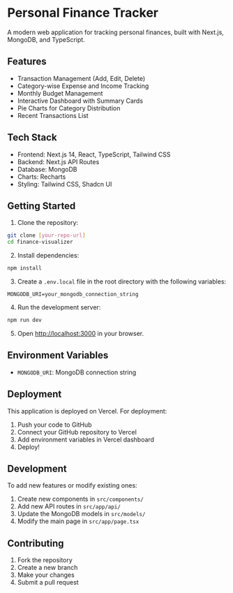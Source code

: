 # Personal Finance Tracker

A modern web application for tracking personal finances, built with Next.js, MongoDB, and TypeScript.

## Features

- Transaction Management (Add, Edit, Delete)
- Category-wise Expense and Income Tracking
- Monthly Budget Management
- Interactive Dashboard with Summary Cards
- Pie Charts for Category Distribution
- Recent Transactions List

## Tech Stack

- Frontend: Next.js 14, React, TypeScript, Tailwind CSS
- Backend: Next.js API Routes
- Database: MongoDB
- Charts: Recharts
- Styling: Tailwind CSS, Shadcn UI

## Getting Started

1. Clone the repository:
```bash
git clone [your-repo-url]
cd finance-visualizer
```

2. Install dependencies:
```bash
npm install
```

3. Create a `.env.local` file in the root directory with the following variables:
```
MONGODB_URI=your_mongodb_connection_string
```

4. Run the development server:
```bash
npm run dev
```

5. Open [http://localhost:3000](http://localhost:3000) in your browser.

## Environment Variables

- `MONGODB_URI`: MongoDB connection string

## Deployment

This application is deployed on Vercel. For deployment:

1. Push your code to GitHub
2. Connect your GitHub repository to Vercel
3. Add environment variables in Vercel dashboard
4. Deploy!


## Development

To add new features or modify existing ones:

1. Create new components in `src/components/`
2. Add new API routes in `src/app/api/`
3. Update the MongoDB models in `src/models/`
4. Modify the main page in `src/app/page.tsx`

## Contributing

1. Fork the repository
2. Create a new branch
3. Make your changes
4. Submit a pull request


